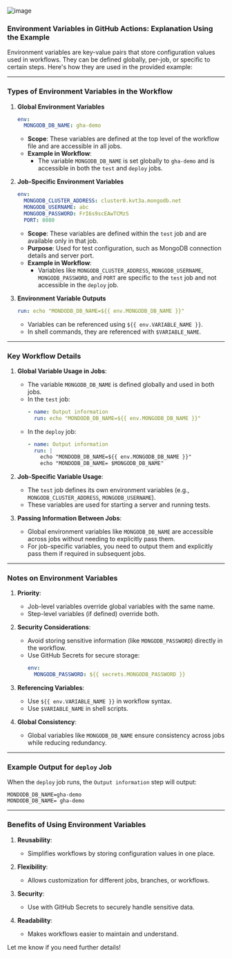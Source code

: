 ![image](https://github.com/user-attachments/assets/9f7ced70-437c-4a6d-9ef9-ec3e0e6688fc)

### **Environment Variables in GitHub Actions: Explanation Using the Example**

Environment variables are key-value pairs that store configuration values used in workflows. They can be defined globally, per-job, or specific to certain steps. Here's how they are used in the provided example:

---

### **Types of Environment Variables in the Workflow**

1. **Global Environment Variables**
   ```yaml
   env:
     MONGODB_DB_NAME: gha-demo
   ```
   - **Scope**: These variables are defined at the top level of the workflow file and are accessible in all jobs.
   - **Example in Workflow**:
     - The variable `MONGODB_DB_NAME` is set globally to `gha-demo` and is accessible in both the `test` and `deploy` jobs.

2. **Job-Specific Environment Variables**
   ```yaml
   env:
     MONGODB_CLUSTER_ADDRESS: cluster0.kvt3a.mongodb.net
     MONGODB_USERNAME: abc
     MONGODB_PASSWORD: FrI6s9scEAwTCMzS
     PORT: 8080
   ```
   - **Scope**: These variables are defined within the `test` job and are available only in that job.
   - **Purpose**: Used for test configuration, such as MongoDB connection details and server port.
   - **Example in Workflow**:
     - Variables like `MONGODB_CLUSTER_ADDRESS`, `MONGODB_USERNAME`, `MONGODB_PASSWORD`, and `PORT` are specific to the `test` job and not accessible in the `deploy` job.

3. **Environment Variable Outputs**
   ```yaml
   run: echo "MONDODB_DB_NAME=${{ env.MONGODB_DB_NAME }}"
   ```
   - Variables can be referenced using `${{ env.VARIABLE_NAME }}`.
   - In shell commands, they are referenced with `$VARIABLE_NAME`.

---

### **Key Workflow Details**

1. **Global Variable Usage in Jobs**:
   - The variable `MONGODB_DB_NAME` is defined globally and used in both jobs.
   - In the `test` job:
     ```yaml
     - name: Output information
       run: echo "MONDODB_DB_NAME=${{ env.MONGODB_DB_NAME }}"
     ```
   - In the `deploy` job:
     ```yaml
     - name: Output information
       run: |
         echo "MONDODB_DB_NAME=${{ env.MONGODB_DB_NAME }}"
         echo "MONDODB_DB_NAME= $MONGODB_DB_NAME"
     ```

2. **Job-Specific Variable Usage**:
   - The `test` job defines its own environment variables (e.g., `MONGODB_CLUSTER_ADDRESS`, `MONGODB_USERNAME`).
   - These variables are used for starting a server and running tests.

3. **Passing Information Between Jobs**:
   - Global environment variables like `MONGODB_DB_NAME` are accessible across jobs without needing to explicitly pass them.
   - For job-specific variables, you need to output them and explicitly pass them if required in subsequent jobs.

---

### **Notes on Environment Variables**

1. **Priority**:
   - Job-level variables override global variables with the same name.
   - Step-level variables (if defined) override both.

2. **Security Considerations**:
   - Avoid storing sensitive information (like `MONGODB_PASSWORD`) directly in the workflow.
   - Use GitHub Secrets for secure storage:
     ```yaml
     env:
       MONGODB_PASSWORD: ${{ secrets.MONGODB_PASSWORD }}
     ```

3. **Referencing Variables**:
   - Use `${{ env.VARIABLE_NAME }}` in workflow syntax.
   - Use `$VARIABLE_NAME` in shell scripts.

4. **Global Consistency**:
   - Global variables like `MONGODB_DB_NAME` ensure consistency across jobs while reducing redundancy.

---

### **Example Output for `deploy` Job**

When the `deploy` job runs, the `Output information` step will output:

```
MONDODB_DB_NAME=gha-demo
MONDODB_DB_NAME= gha-demo
```

---

### **Benefits of Using Environment Variables**

1. **Reusability**:
   - Simplifies workflows by storing configuration values in one place.
   
2. **Flexibility**:
   - Allows customization for different jobs, branches, or workflows.

3. **Security**:
   - Use with GitHub Secrets to securely handle sensitive data.

4. **Readability**:
   - Makes workflows easier to maintain and understand.

Let me know if you need further details!

